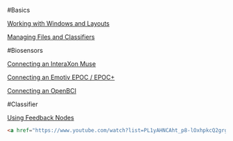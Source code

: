 #Basics

[Working with Windows and Layouts](https://www.youtube.com/watch?list=PL1yAHNCAht_p8-lOxhpkcQ2grg4fp-elH&time_continue=1&v=hN6JL0T58c0)

[Managing Files and Classifiers](https://www.youtube.com/watch?list=PL1yAHNCAht_p8-lOxhpkcQ2grg4fp-elH&v=ozyrM-ywjwU)

#Biosensors

[Connecting an InteraXon Muse](https://www.youtube.com/watch?list=PL1yAHNCAht_p8-lOxhpkcQ2grg4fp-elH&v=yLSyZZmnQY4)

[Connecting an Emotiv EPOC / EPOC+](https://www.youtube.com/watch?list=PL1yAHNCAht_p8-lOxhpkcQ2grg4fp-elH&v=q1SCbe7SOlo)

[Connecting an OpenBCI](https://www.youtube.com/watch?list=PL1yAHNCAht_p8-lOxhpkcQ2grg4fp-elH&v=1jlf233CVig)

#Classifier

[Using Feedback Nodes](https://www.youtube.com/watch?list=PL1yAHNCAht_p8-lOxhpkcQ2grg4fp-elH&v=hJGzbGE8cOk)

``` html
<a href="https://www.youtube.com/watch?list=PL1yAHNCAht_p8-lOxhpkcQ2grg4fp-elH&v=hJGzbGE8cOk" target="_blank">Using Feedback Nodes</a>
```

